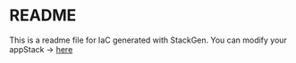 # README
This is a readme file for IaC generated with StackGen.
You can modify your appStack -> [here](http://main.dev.stackgen.com/appstacks/4cab1dee-657e-4dd7-b489-fa89d2ec4508)

